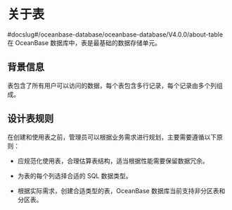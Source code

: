 # 关于表
#docslug#/oceanbase-database/oceanbase-database/V4.0.0/about-table
在 OceanBase 数据库中，表是最基础的数据存储单元。

## 背景信息

表包含了所有用户可以访问的数据，每个表包含多行记录，每个记录由多个列组成。

## 设计表规则

在创建和使用表之前，管理员可以根据业务需求进行规划，主要需要遵循以下原则：

* 应规范化使用表，合理估算表结构，适当根据性能需要保留数据冗余。

* 为表的每个列选择合适的 SQL 数据类型。

* 根据实际需求，创建合适类型的表，OceanBase 数据库当前支持非分区表和分区表。
